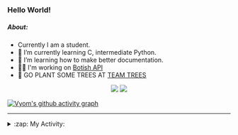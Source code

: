 ### Hello World!

##### About:
- Currently I am a student.
- 🌱 I’m currently learning C, intermediate Python.
- 🌱 I’m learning how to make better documentation.
- 👨‍💻 I'm working on [Botish API](https://github.com/Vyvy-vi/api)
- 🌱 GO PLANT SOME TREES AT [TEAM TREES](https://teamtrees.org/)

<p align="center">
  <a href="https://twitter.com/Vyvy_viM"><img target="_blank" src="https://img.shields.io/badge/twitter%20@Vyvy_viM-0D95E8?style=for-the-badge&logo=twitter&logoColor=white"/></a> 
  <a href="https://vyvy-vi.github.io/portfolio"><img target="_blank" src="https://img.shields.io/badge/-I_love_open_source-green?style=for-the-badge&logo=github&logoColor=black"/></a> 
</p>

[![Vyom's github activity graph](https://activity-graph.herokuapp.com/graph?username=Vyvy-vi)](https://github.com/ashutosh00710/github-readme-activity-graph)

---
<details>
  <summary>:zap: My Activity:</summary>
  
<!--START_SECTION:waka-->
![Code Time](http://img.shields.io/badge/Code%20Time-586%20hrs%202%20mins-blue)

**I'm a Night 🦉** 

```text
🌞 Morning    43 commits     ██░░░░░░░░░░░░░░░░░░░░░░░   8.51% 
🌆 Daytime    122 commits    ██████░░░░░░░░░░░░░░░░░░░   24.16% 
🌃 Evening    156 commits    ███████░░░░░░░░░░░░░░░░░░   30.89% 
🌙 Night      184 commits    █████████░░░░░░░░░░░░░░░░   36.44%

```
📅 **I'm Most Productive on Sunday** 

```text
Monday       51 commits     ██░░░░░░░░░░░░░░░░░░░░░░░   10.1% 
Tuesday      80 commits     ████░░░░░░░░░░░░░░░░░░░░░   15.84% 
Wednesday    71 commits     ███░░░░░░░░░░░░░░░░░░░░░░   14.06% 
Thursday     67 commits     ███░░░░░░░░░░░░░░░░░░░░░░   13.27% 
Friday       48 commits     ██░░░░░░░░░░░░░░░░░░░░░░░   9.5% 
Saturday     56 commits     ██░░░░░░░░░░░░░░░░░░░░░░░   11.09% 
Sunday       132 commits    ██████░░░░░░░░░░░░░░░░░░░   26.14%

```


📊 **This Week I Spent My Time On** 

```text
🔥 Editors: 
Vim                      8 hrs 18 mins       █████████████████░░░░░░░░   67.63% 
VS Code                  3 hrs 58 mins       ████████░░░░░░░░░░░░░░░░░   32.37%

🐱‍💻 Projects: 
Unknown Project          5 hrs 2 mins        ██████████░░░░░░░░░░░░░░░   40.57% 
discord-bot              3 hrs 48 mins       ███████░░░░░░░░░░░░░░░░░░   30.73% 
praise_backend_js        2 hrs 42 mins       █████░░░░░░░░░░░░░░░░░░░░   21.89% 
dev-hearts               18 mins             ░░░░░░░░░░░░░░░░░░░░░░░░░   2.47% 
portfolio                14 mins             ░░░░░░░░░░░░░░░░░░░░░░░░░   1.98%

```


 Last Updated on 02/02/2022 15:21:35 UTC
<!--END_SECTION:waka-->
</details>
